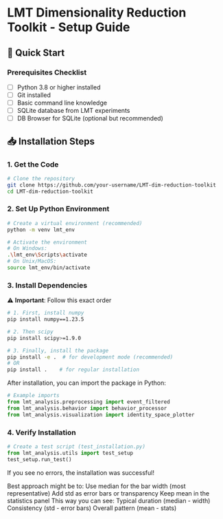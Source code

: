 # LMT Dimensionality Reduction Toolkit - Setup Guide

## 🚀 Quick Start

### Prerequisites Checklist
- [ ] Python 3.8 or higher installed
- [ ] Git installed
- [ ] Basic command line knowledge
- [ ] SQLite database from LMT experiments
- [ ] DB Browser for SQLite (optional but recommended)

## 📥 Installation Steps

### 1. Get the Code
```bash
# Clone the repository
git clone https://github.com/your-username/LMT-dim-reduction-toolkit
cd LMT-dim-reduction-toolkit
```

### 2. Set Up Python Environment
```bash
# Create a virtual environment (recommended)
python -m venv lmt_env

# Activate the environment
# On Windows:
.\lmt_env\Scripts\activate
# On Unix/MacOS:
source lmt_env/bin/activate
```

### 3. Install Dependencies
⚠️ **Important**: Follow this exact order
```bash
# 1. First, install numpy
pip install numpy==1.23.5

# 2. Then scipy
pip install scipy>=1.9.0

# 3. Finally, install the package
pip install -e .  # for development mode (recommended)
# OR
pip install .    # for regular installation
```

After installation, you can import the package in Python:
```python
# Example imports
from lmt_analysis.preprocessing import event_filtered
from lmt_analysis.behavior import behavior_processor
from lmt_analysis.visualization import identity_space_plotter
```

### 4. Verify Installation
```python
# Create a test script (test_installation.py)
from lmt_analysis.utils import test_setup
test_setup.run_test()
```

If you see no errors, the installation was successful! 
















Best approach might be to:
Use median for the bar width (most representative)
Add std as error bars or transparency
Keep mean in the statistics panel
This way you can see:
Typical duration (median - width)
Consistency (std - error bars)
Overall pattern (mean - stats)